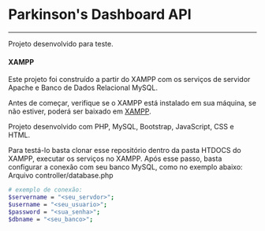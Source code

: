 # Parkinson's Dashboard API

---
Projeto desenvolvido para teste.


#### XAMPP

Este projeto foi construído a partir do XAMPP com os serviços de servidor Apache e Banco de Dados Relacional MySQL.

Antes de começar, verifique se o XAMPP está instalado em sua máquina, se não estiver, poderá ser baixado em [XAMPP](https://www.apachefriends.org/pt_br/download.html).

Projeto desenvolvido com PHP, MySQL, Bootstrap, JavaScript, CSS e HTML.


Para testá-lo basta clonar esse repositório dentro da pasta HTDOCS do XAMPP, executar os serviços no XAMPP. Após esse passo, basta configurar a conexão com seu banco MySQL, como no exemplo abaixo:
Arquivo controller/database.php

```sh
# exemplo de conexão:
$servername = "<seu_servdor>";
$username = "<seu_usuario>";
$password = "<sua_senha>";
$dbname = "<seu_banco>";

```